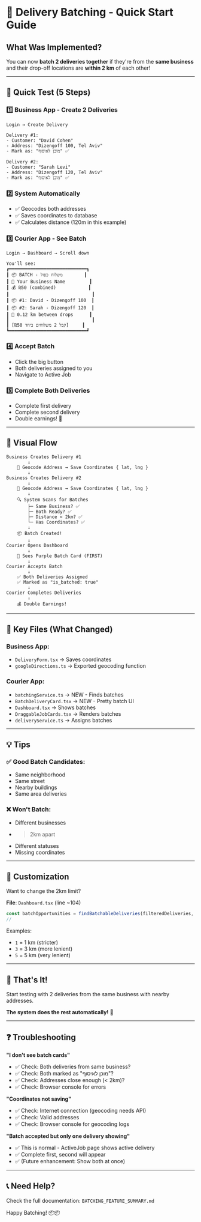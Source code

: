 # 🚀 Delivery Batching - Quick Start Guide

## What Was Implemented?

You can now **batch 2 deliveries together** if they're from the **same business** and their drop-off locations are **within 2 km** of each other!

---

## 🎯 Quick Test (5 Steps)

### 1️⃣ **Business App - Create 2 Deliveries**
```
Login → Create Delivery

Delivery #1:
- Customer: "David Cohen"
- Address: "Dizengoff 100, Tel Aviv"
- Mark as: "מוכן לאיסוף" ✅

Delivery #2:
- Customer: "Sarah Levi"
- Address: "Dizengoff 120, Tel Aviv" 
- Mark as: "מוכן לאיסוף" ✅
```

### 2️⃣ **System Automatically**
- ✅ Geocodes both addresses
- ✅ Saves coordinates to database
- ✅ Calculates distance (120m in this example)

### 3️⃣ **Courier App - See Batch**
```
Login → Dashboard → Scroll down

You'll see:
┏━━━━━━━━━━━━━━━━━━━━━━━━━━━━━┓
┃ 📦 BATCH - משלוח כפול        ┃
┃ 🏪 Your Business Name         ┃
┃ 💰 ₪50 (combined)            ┃
┃                               ┃
┃ 📦 #1: David - Dizengoff 100  ┃
┃ 📦 #2: Sarah - Dizengoff 120  ┃
┃ 🧭 0.12 km between drops      ┃
┃                               ┃
┃ [קבל 2 משלוחים ביחד ₪50]     ┃
┗━━━━━━━━━━━━━━━━━━━━━━━━━━━━━┛
```

### 4️⃣ **Accept Batch**
- Click the big button
- Both deliveries assigned to you
- Navigate to Active Job

### 5️⃣ **Complete Both Deliveries**
- Complete first delivery
- Complete second delivery
- Double earnings! 🎉

---

## 🎨 Visual Flow

```
Business Creates Delivery #1
        ↓
    📍 Geocode Address → Save Coordinates { lat, lng }
        ↓
Business Creates Delivery #2
        ↓
    📍 Geocode Address → Save Coordinates { lat, lng }
        ↓
    🔍 System Scans for Batches
        ├─ Same Business? ✅
        ├─ Both Ready? ✅
        ├─ Distance < 2km? ✅
        └─ Has Coordinates? ✅
        ↓
    📦 Batch Created!
        ↓
Courier Opens Dashboard
        ↓
    🎯 Sees Purple Batch Card (FIRST)
        ↓
Courier Accepts Batch
        ↓
    ✅ Both Deliveries Assigned
    ✅ Marked as "is_batched: true"
        ↓
Courier Completes Deliveries
        ↓
    💰 Double Earnings!
```

---

## 📂 Key Files (What Changed)

### Business App:
- `DeliveryForm.tsx` → Saves coordinates
- `googleDirections.ts` → Exported geocoding function

### Courier App:
- `batchingService.ts` → NEW - Finds batches
- `BatchDeliveryCard.tsx` → NEW - Pretty batch UI
- `Dashboard.tsx` → Shows batches
- `DraggableJobCards.tsx` → Renders batches
- `deliveryService.ts` → Assigns batches

---

## 💡 Tips

### ✅ Good Batch Candidates:
- Same neighborhood
- Same street
- Nearby buildings
- Same area deliveries

### ❌ Won't Batch:
- Different businesses
- > 2km apart
- Different statuses
- Missing coordinates

---

## 🔧 Customization

Want to change the 2km limit?

**File**: `Dashboard.tsx` (line ~104)
```typescript
const batchOpportunities = findBatchableDeliveries(filteredDeliveries, 2);
//                                                                      ^ Change this!
```

Examples:
- `1` = 1 km (stricter)
- `3` = 3 km (more lenient)
- `5` = 5 km (very lenient)

---

## 🎉 That's It!

Start testing with 2 deliveries from the same business with nearby addresses.

**The system does the rest automatically!** 🚀

---

## ❓ Troubleshooting

**"I don't see batch cards"**
- ✅ Check: Both deliveries from same business?
- ✅ Check: Both marked as "מוכן לאיסוף"?
- ✅ Check: Addresses close enough (< 2km)?
- ✅ Check: Browser console for errors

**"Coordinates not saving"**
- ✅ Check: Internet connection (geocoding needs API)
- ✅ Check: Valid addresses
- ✅ Check: Browser console for geocoding logs

**"Batch accepted but only one delivery showing"**
- ✅ This is normal - ActiveJob page shows active delivery
- ✅ Complete first, second will appear
- ✅ (Future enhancement: Show both at once)

---

## 📞 Need Help?

Check the full documentation: `BATCHING_FEATURE_SUMMARY.md`

Happy Batching! 📦📦

